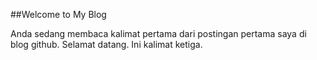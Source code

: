 ##Welcome to My Blog

Anda sedang membaca kalimat pertama dari postingan pertama saya di blog github. Selamat datang. Ini kalimat ketiga.